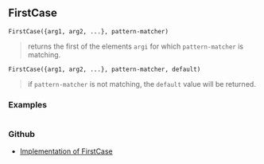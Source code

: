 ## FirstCase

```
FirstCase({arg1, arg2, ...}, pattern-matcher)
```

> returns the first of the elements `argi` for which `pattern-matcher` is matching.

```
FirstCase({arg1, arg2, ...}, pattern-matcher, default)
```

> if `pattern-matcher` is not matching, the `default` value will be returned.
        
### Examples

```

```

### Github

* [Implementation of FirstCase](https://github.com/axkr/symja_android_library/blob/master/symja_android_library/matheclipse-core/src/main/java/org/matheclipse/core/builtin/ListFunctions.java#L2728) 
